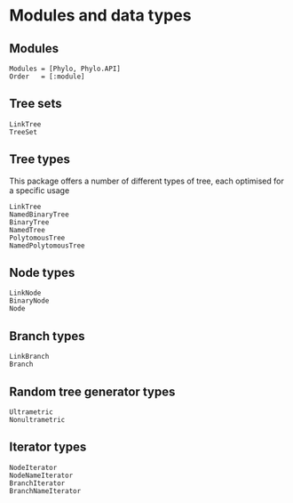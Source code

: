 # Modules and data types

## Modules

```@autodocs
Modules = [Phylo, Phylo.API]
Order   = [:module]
```

## Tree sets

```@docs
LinkTree
TreeSet
```

## Tree types

This package offers a number of different types of tree, each
optimised for a specific usage

```@docs
LinkTree
NamedBinaryTree
BinaryTree
NamedTree
PolytomousTree
NamedPolytomousTree
```

## Node types

```@docs
LinkNode
BinaryNode
Node
```

## Branch types

```@docs
LinkBranch
Branch
```

## Random tree generator types

```@docs
Ultrametric
Nonultrametric
```

## Iterator types

```@docs
NodeIterator
NodeNameIterator
BranchIterator
BranchNameIterator
```
